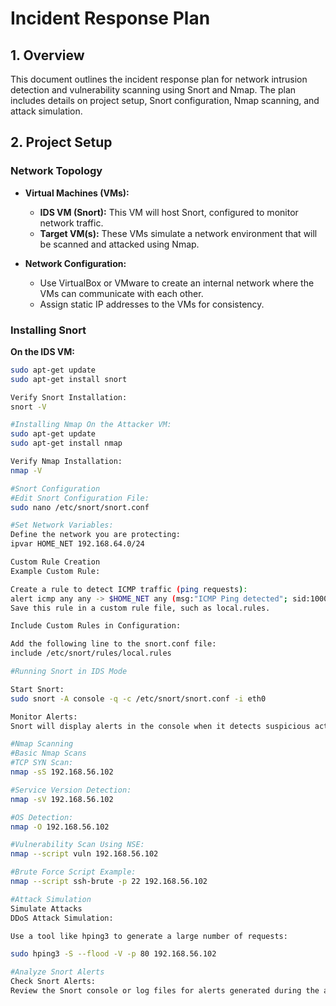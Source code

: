 # Incident Response Plan

## 1. Overview

This document outlines the incident response plan for network intrusion detection and vulnerability scanning using Snort and Nmap. The plan includes details on project setup, Snort configuration, Nmap scanning, and attack simulation.

## 2. Project Setup

### Network Topology

- **Virtual Machines (VMs):**
  - **IDS VM (Snort):** This VM will host Snort, configured to monitor network traffic.
  - **Target VM(s):** These VMs simulate a network environment that will be scanned and attacked using Nmap.

- **Network Configuration:**
  - Use VirtualBox or VMware to create an internal network where the VMs can communicate with each other.
  - Assign static IP addresses to the VMs for consistency.

### Installing Snort

**On the IDS VM:**

```bash
sudo apt-get update
sudo apt-get install snort

Verify Snort Installation:
snort -V

#Installing Nmap On the Attacker VM:
sudo apt-get update
sudo apt-get install nmap

Verify Nmap Installation:
nmap -V

#Snort Configuration
#Edit Snort Configuration File:
sudo nano /etc/snort/snort.conf

#Set Network Variables:
Define the network you are protecting:
ipvar HOME_NET 192.168.64.0/24

Custom Rule Creation
Example Custom Rule:

Create a rule to detect ICMP traffic (ping requests):
alert icmp any any -> $HOME_NET any (msg:"ICMP Ping detected"; sid:1000001; rev:1;)
Save this rule in a custom rule file, such as local.rules.

Include Custom Rules in Configuration:

Add the following line to the snort.conf file:
include /etc/snort/rules/local.rules

#Running Snort in IDS Mode

Start Snort:
sudo snort -A console -q -c /etc/snort/snort.conf -i eth0

Monitor Alerts:
Snort will display alerts in the console when it detects suspicious activity.

#Nmap Scanning
#Basic Nmap Scans
#TCP SYN Scan:
nmap -sS 192.168.56.102

#Service Version Detection:
nmap -sV 192.168.56.102

#OS Detection:
nmap -O 192.168.56.102

#Vulnerability Scan Using NSE:
nmap --script vuln 192.168.56.102

#Brute Force Script Example:
nmap --script ssh-brute -p 22 192.168.56.102

#Attack Simulation
Simulate Attacks
DDoS Attack Simulation:

Use a tool like hping3 to generate a large number of requests:

sudo hping3 -S --flood -V -p 80 192.168.56.102

#Analyze Snort Alerts
Check Snort Alerts:
Review the Snort console or log files for alerts generated during the attack simulation. Analyze the logs to determine if the attack was detected correctly.

